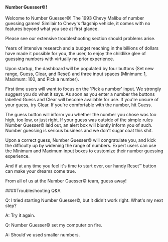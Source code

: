 #### Number Guesser©!

Welcome to Number Guesser©! The 1993 Chevy Malibu of number guessing games!
Similair to Chevy's flagship vehicle, it comes with no features beyond what you
see at first glance. 

Please see our extensive troubleshooting section should problems arise.

Years of intensive research and a budget reaching in the billions of dollars have
made it possible for you, the user, to enjoy the childlike glee of guessing numbers
with virtually no prior experience.

Upon startup, the dashboard will be populated by four buttons (Set new range, 
Guess, Clear, and Reset) and three input spaces (Minimum: 1, Maximum: 100,
and Pick a number).

First time users will want to focus on the 'Pick a number' input. We strongly
suggest you do what it says. As soon as you enter a number the buttons labelled
Guess and Clear will become available for use. If you're unsure of your guess,
try Clear. If you're comfortable with the number, hit Guess.

The guess button will inform you whether the number you chose was too high,
too low, or just right. If your guess was outside of the simple rules Number
Guesser© laid out, an alert box will bluntly inform you of such. Number guessing
is serious business and we don't sugar coat this shit.

Upon a correct guess, Number Guesser© will congratulate you, and kick the difficulty
up by widening the range of numbers. Expert users can use the Minimum and Maximum
input boxes to customize their number guessing experience.

And if at any time you feel it's time to start over, our handy Reset™ button can
make your dreams come true.

From all of us at the Number Guesser© team, guess away!

####Troubleshooting Q&A

Q: I tried starting Number Guesser©, but it didn't work right. What's my next step?

A: Try it again.

Q: Number Guesser© set my computer on fire.

A: Should've used smaller numbers.
